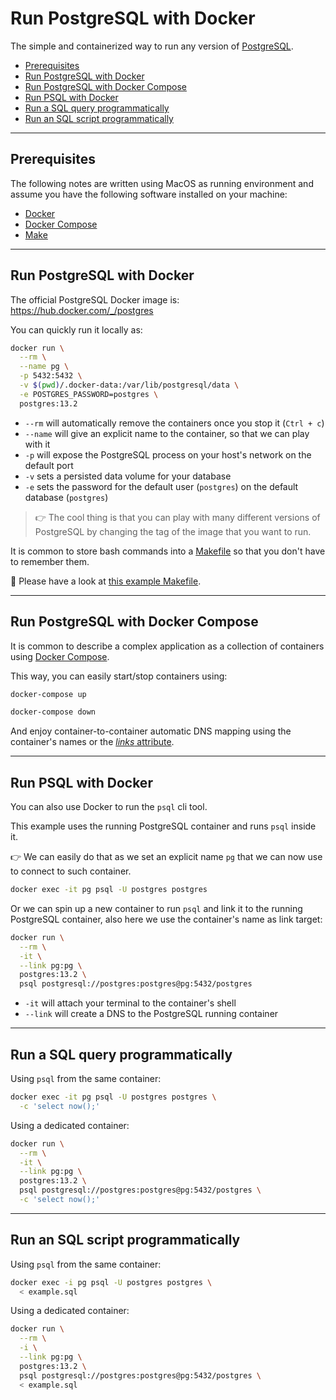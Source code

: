 # Run PostgreSQL with Docker

The simple and containerized way to run any version of [PostgreSQL][postgres].

- [Prerequisites](#prerequisites)
- [Run PostgreSQL with Docker](#run-postgresql-with-docker)
- [Run PostgreSQL with Docker Compose](#run-postgresql-with-docker-compose)
- [Run PSQL with Docker](#run-psql-with-docker)
- [Run a SQL query programmatically](#run-a-sql-query-programmatically)
- [Run an SQL script programmatically](#run-an-sql-script-programmatically)

---

## Prerequisites

The following notes are written using MacOS as running environment and assume you have the following software installed on your machine:

- [Docker][docker]
- [Docker Compose][docker-compose]
- [Make][make]

---

## Run PostgreSQL with Docker

The official PostgreSQL Docker image is:  
https://hub.docker.com/_/postgres

You can quickly run it locally as:

```bash
docker run \
  --rm \
  --name pg \
  -p 5432:5432 \
  -v $(pwd)/.docker-data:/var/lib/postgresql/data \
  -e POSTGRES_PASSWORD=postgres \
  postgres:13.2
```

- `--rm` will automatically remove the containers once you stop it (`Ctrl + c`)
- `--name` will give an explicit name to the container, so that we can play with it
- `-p` will expose the PostgreSQL process on your host's network on the default port
- `-v` sets a persisted data volume for your database
- `-e` sets the password for the default user (`postgres`) on the default database (`postgres`)

> 👉 The cool thing is that you can play with many different versions of PostgreSQL by changing the tag of the image that you want to run.

It is common to store bash commands into a [Makefile][make] so that you don't have to remember them.

🔗 Please have a look at [this example Makefile](./Makefile).

---

## Run PostgreSQL with Docker Compose

It is common to describe a complex application as a collection of containers using [Docker Compose][docker-compose].

This way, you can easily start/stop containers using:

```bash
docker-compose up

docker-compose down
```

And enjoy container-to-container automatic DNS mapping using the container's names or the [_links_ attribute](https://docs.docker.com/compose/compose-file/compose-file-v3/#links).

---

## Run PSQL with Docker

You can also use Docker to run the `psql` cli tool.

This example uses the running PostgreSQL container and runs `psql` inside it.

👉 We can easily do that as we set an explicit name `pg` that we can now use to connect to such container.

```bash
docker exec -it pg psql -U postgres postgres
```

Or we can spin up a new container to run `psql` and link it to the running PostgreSQL container, also here we use the container's name as link target:

```bash
docker run \
  --rm \
  -it \
  --link pg:pg \
  postgres:13.2 \
  psql postgresql://postgres:postgres@pg:5432/postgres
```

- `-it` will attach your terminal to the container's shell
- `--link` will create a DNS to the PostgreSQL running container

---

## Run a SQL query programmatically

Using `psql` from the same container:

```bash
docker exec -it pg psql -U postgres postgres \
  -c 'select now();'
```

Using a dedicated container:

```bash
docker run \
  --rm \
  -it \
  --link pg:pg \
  postgres:13.2 \
  psql postgresql://postgres:postgres@pg:5432/postgres \
  -c 'select now();'
```

---

## Run an SQL script programmatically

Using `psql` from the same container:

```bash
docker exec -i pg psql -U postgres postgres \
  < example.sql
```

Using a dedicated container:

```bash
docker run \
  --rm \
  -i \
  --link pg:pg \
  postgres:13.2 \
  psql postgresql://postgres:postgres@pg:5432/postgres \
  < example.sql
```

[postgres]: https://www.postgresql.org/
[docker]: https://www.docker.com/
[docker-compose]: https://docs.docker.com/compose/
[make]: https://www.gnu.org/software/make/manual/make.html
